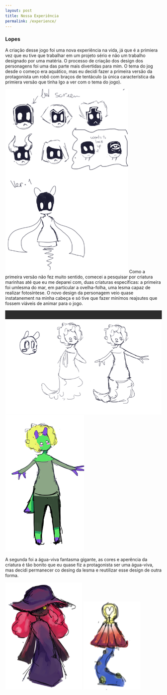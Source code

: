 ```yaml
---
layout: post
title: Nossa Experiência
permalink: /experience/
---
```


### Lopes
A criação desse jogo foi uma nova experiência na vida, já que é a primiera vez que eu tive que trabalhar em um projeto sério e não um trabalho designado por uma matéria. O processo de criação dos design dos personagens foi uma das parte mais divertidas para mim. O tema do jog desde o começo era aquático, mas eu decidi fazer a primeira versão da protagonista um robô com braços de tentáculo (a única característica da primiera versão que tinha lgo a ver com o tema do jogo).

![](https://raw.githubusercontent.com/Laisczt/CoralQuest/page/img/primeira%20versao.png) 
Como a primeira versão não fez muito sentido, comecei a pesquisar por criatura marinhas até que eu me deparei com, duas criaturas específicas: a primeira foi umlesma do mar, em particular a ovelha-folha, uma lesma capaz de realizar fotosíntese. O novo design da personagem veio quase instatanement na minha cabeça e só tive que fazer minímos reajsutes que fossem viáveis de animar para o jogo.

![](https://raw.githubusercontent.com/Laisczt/CoralQuest/page/img/segunda%20versao.png) ![](https://raw.githubusercontent.com/Laisczt/CoralQuest/page/img/final%20v.png)

A segunda foi a água-viva fantasma gigante, as cores e aperência da criatura é tão bonito que eu quase fiz a protagonista ser uma água-viva, mas decidi permanecer co desing da lesma e reutilizar esse design de outra forma.

![](https://raw.githubusercontent.com/Laisczt/CoralQuest/page/img/design%26Boss.png)
![](https://raw.githubusercontent.com/Laisczt/CoralQuest/page/img/save%20point%20ver1.png)

